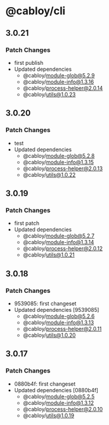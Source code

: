 # @cabloy/cli

## 3.0.21

### Patch Changes

- first publish
- Updated dependencies
  - @cabloy/module-glob@5.2.9
  - @cabloy/module-info@1.3.16
  - @cabloy/process-helper@2.0.14
  - @cabloy/utils@1.0.23

## 3.0.20

### Patch Changes

- test
- Updated dependencies
  - @cabloy/module-glob@5.2.8
  - @cabloy/module-info@1.3.15
  - @cabloy/process-helper@2.0.13
  - @cabloy/utils@1.0.22

## 3.0.19

### Patch Changes

- first patch
- Updated dependencies
  - @cabloy/module-glob@5.2.7
  - @cabloy/module-info@1.3.14
  - @cabloy/process-helper@2.0.12
  - @cabloy/utils@1.0.21

## 3.0.18

### Patch Changes

- 9539085: first changeset
- Updated dependencies [9539085]
  - @cabloy/module-glob@5.2.6
  - @cabloy/module-info@1.3.13
  - @cabloy/process-helper@2.0.11
  - @cabloy/utils@1.0.20

## 3.0.17

### Patch Changes

- 0880b4f: first changeset
- Updated dependencies [0880b4f]
  - @cabloy/module-glob@5.2.5
  - @cabloy/module-info@1.3.12
  - @cabloy/process-helper@2.0.10
  - @cabloy/utils@1.0.19
